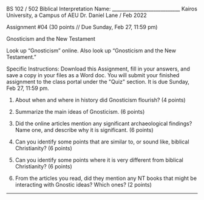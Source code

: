 BS 102 / 502  Biblical Interpretation    Name:  ____________________________
Kairos University, a Campus of AEU  Dr. Daniel Lane / Feb 2022

Assignment #04   (30 points  //  Due Sunday, Feb 27, 11:59 pm)

Gnosticism and the New Testament

Look up “Gnosticism” online.  Also look up “Gnosticism and the New Testament.”

Specific Instructions:   Download this Assignment, fill in your answers, and save a copy in your files as a Word doc.  You will submit your finished assignment to the class portal under the "Quiz" section.  It is due Sunday, Feb 27, 11:59 pm.

1. About when and where in history did Gnosticism flourish?   (4 points)



2. Summarize the main ideas of Gnosticism.   (6 points)






3. Did the online articles mention any significant archaeological findings?
 Name one, and describe why it is significant.    (6 points)





4. Can you identify some points that are similar to, or sound like, biblical Christianity?  (6 points)






5. Can you identify some points where it is very different from biblical Christianity?    (6 points)







6. From the articles you read, did they mention any NT books that might be interacting with Gnostic ideas?    Which ones?    (2 points)





* * * * *
